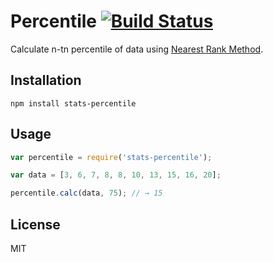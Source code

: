# Percentile [![Build Status](https://travis-ci.org/msn0/stats-percentile.svg?branch=master)](http://travis-ci.org/msn0/stats-percentile)
Calculate n-tn percentile of data using [Nearest Rank Method](http://en.wikipedia.org/wiki/Percentile#The_Nearest_Rank_method).

## Installation

```
npm install stats-percentile
```

## Usage

```js
var percentile = require('stats-percentile');

var data = [3, 6, 7, 8, 8, 10, 13, 15, 16, 20];

percentile.calc(data, 75); // → 15
```

## License
MIT
